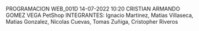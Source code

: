 PROGRAMACION WEB_001D
14-07-2022 10:20
CRISTIAN ARMANDO GOMEZ VEGA
PetShop
INTEGRANTES: Ignacio Martinez, Matias Villaseca, Matias Gonzalez, Nicolas Cuevas, Tomas Zuñiga, Cristopher Riveros
